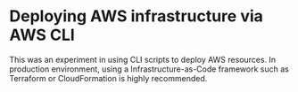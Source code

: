 # Deploying AWS infrastructure via AWS CLI

This was an experiment in using CLI scripts to deploy AWS resources.
In production environment, using a Infrastructure-as-Code framework such as Terraform or CloudFormation is highly recommended.
